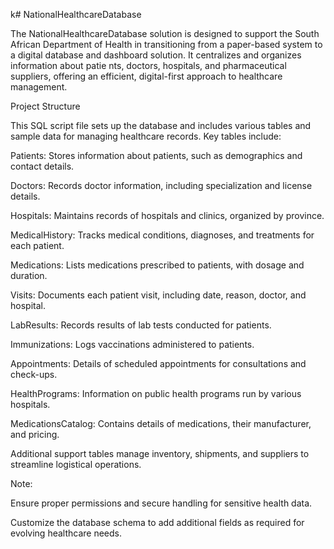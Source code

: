 k# NationalHealthcareDatabase

The NationalHealthcareDatabase solution is designed to support the South African Department of Health in transitioning from a paper-based system to a digital database and dashboard solution. It centralizes and organizes information about patie nts, doctors, hospitals, and pharmaceutical suppliers, offering an efficient, digital-first approach to healthcare management.

Project Structure

This SQL script file sets up the database and includes various tables and sample data for managing healthcare records. Key tables include:

Patients: Stores information about patients, such as demographics and contact details.

Doctors: Records doctor information, including specialization and license details.

Hospitals: Maintains records of hospitals and clinics, organized by province.

MedicalHistory: Tracks medical conditions, diagnoses, and treatments for each patient.

Medications: Lists medications prescribed to patients, with dosage and duration.

Visits: Documents each patient visit, including date, reason, doctor, and hospital.

LabResults: Records results of lab tests conducted for patients.

Immunizations: Logs vaccinations administered to patients.

Appointments: Details of scheduled appointments for consultations and check-ups.

HealthPrograms: Information on public health programs run by various hospitals.

MedicationsCatalog: Contains details of medications, their manufacturer, and pricing.


Additional support tables manage inventory, shipments, and suppliers to streamline logistical operations.

Note:

Ensure proper permissions and secure handling for sensitive health data.

Customize the database schema to add additional fields as required for evolving healthcare needs.

